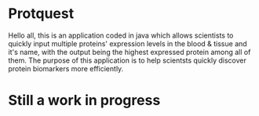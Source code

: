 # Protquest


Hello all, this is an application coded in java which allows scientists to quickly input multiple proteins' expression levels in the blood & tissue and it's name, with the output being the highest expressed protein among all of them. The purpose of this application is to help scientsts quickly discover protein biomarkers more efficiently.
# Still a work in progress
